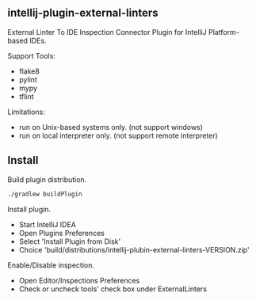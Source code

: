 intellij-plugin-external-linters
----

External Linter To IDE Inspection Connector Plugin for IntelliJ Platform-based IDEs.

Support Tools:

- flake8
- pylint
- mypy
- tflint

Limitations:

- run on Unix-based systems only. (not support windows)
- run on local interpreter only. (not support remote interpreter)

## Install

Build plugin distribution.

```sh
./gradlew buildPlugin
```

Install plugin.

- Start IntelliJ IDEA
- Open Plugins Preferences
- Select 'Install Plugin from Disk'
- Choice 'build/distributions/intellij-plubin-external-linters-VERSION.zip'

Enable/Disable inspection.

- Open Editor/Inspections Preferences
- Check or uncheck tools' check box under ExternalLinters
